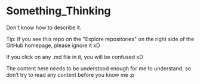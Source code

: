 # Something_Thinking

Don't know how to describe it.

Tip: If you see this repo on the "Explore repositories" on the right side of the GitHub homepage, please ignore it xD

If you click on any .md file in it, you will be confused xD

The content here needs to be understood enough for me to understand, so don’t try to read any content before you know me :p

